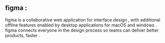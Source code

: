 ## figma :
figma is a collaborative web application for interface design ,
with additional offline features enabled by desktop applications for macOS and windows .
figma connects everyone in the design process so teams can deliver better products, faster .
